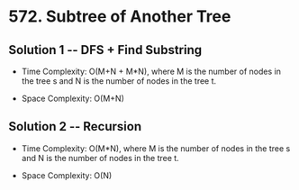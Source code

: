 # 572. Subtree of Another Tree

## Solution 1 -- DFS + Find Substring

* Time Complexity: O(M+N + M*N), where M is the number of nodes in the tree s and N is the number of nodes in the tree t.

* Space Complexity: O(M+N)

## Solution 2 -- Recursion

* Time Complexity: O(M*N), where M is the number of nodes in the tree s and N is the number of nodes in the tree t.

* Space Complexity: O(N)
